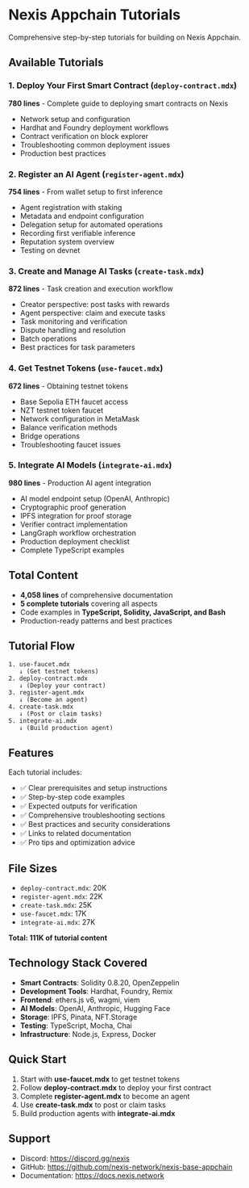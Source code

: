 # Nexis Appchain Tutorials

Comprehensive step-by-step tutorials for building on Nexis Appchain.

## Available Tutorials

### 1. Deploy Your First Smart Contract (`deploy-contract.mdx`)
**780 lines** - Complete guide to deploying smart contracts on Nexis
- Network setup and configuration
- Hardhat and Foundry deployment workflows
- Contract verification on block explorer
- Troubleshooting common deployment issues
- Production best practices

### 2. Register an AI Agent (`register-agent.mdx`)
**754 lines** - From wallet setup to first inference
- Agent registration with staking
- Metadata and endpoint configuration
- Delegation setup for automated operations
- Recording first verifiable inference
- Reputation system overview
- Testing on devnet

### 3. Create and Manage AI Tasks (`create-task.mdx`)
**872 lines** - Task creation and execution workflow
- Creator perspective: post tasks with rewards
- Agent perspective: claim and execute tasks
- Task monitoring and verification
- Dispute handling and resolution
- Batch operations
- Best practices for task parameters

### 4. Get Testnet Tokens (`use-faucet.mdx`)
**672 lines** - Obtaining testnet tokens
- Base Sepolia ETH faucet access
- NZT testnet token faucet
- Network configuration in MetaMask
- Balance verification methods
- Bridge operations
- Troubleshooting faucet issues

### 5. Integrate AI Models (`integrate-ai.mdx`)
**980 lines** - Production AI agent integration
- AI model endpoint setup (OpenAI, Anthropic)
- Cryptographic proof generation
- IPFS integration for proof storage
- Verifier contract implementation
- LangGraph workflow orchestration
- Production deployment checklist
- Complete TypeScript examples

## Total Content
- **4,058 lines** of comprehensive documentation
- **5 complete tutorials** covering all aspects
- Code examples in **TypeScript, Solidity, JavaScript, and Bash**
- Production-ready patterns and best practices

## Tutorial Flow

```
1. use-faucet.mdx
   ↓ (Get testnet tokens)
2. deploy-contract.mdx
   ↓ (Deploy your contract)
3. register-agent.mdx
   ↓ (Become an agent)
4. create-task.mdx
   ↓ (Post or claim tasks)
5. integrate-ai.mdx
   ↓ (Build production agent)
```

## Features

Each tutorial includes:
- ✅ Clear prerequisites and setup instructions
- ✅ Step-by-step code examples
- ✅ Expected outputs for verification
- ✅ Comprehensive troubleshooting sections
- ✅ Best practices and security considerations
- ✅ Links to related documentation
- ✅ Pro tips and optimization advice

## File Sizes
- `deploy-contract.mdx`: 20K
- `register-agent.mdx`: 22K
- `create-task.mdx`: 25K
- `use-faucet.mdx`: 17K
- `integrate-ai.mdx`: 27K

**Total: 111K of tutorial content**

## Technology Stack Covered

- **Smart Contracts**: Solidity 0.8.20, OpenZeppelin
- **Development Tools**: Hardhat, Foundry, Remix
- **Frontend**: ethers.js v6, wagmi, viem
- **AI Models**: OpenAI, Anthropic, Hugging Face
- **Storage**: IPFS, Pinata, NFT.Storage
- **Testing**: TypeScript, Mocha, Chai
- **Infrastructure**: Node.js, Express, Docker

## Quick Start

1. Start with **use-faucet.mdx** to get testnet tokens
2. Follow **deploy-contract.mdx** to deploy your first contract
3. Complete **register-agent.mdx** to become an agent
4. Use **create-task.mdx** to post or claim tasks
5. Build production agents with **integrate-ai.mdx**

## Support

- Discord: https://discord.gg/nexis
- GitHub: https://github.com/nexis-network/nexis-base-appchain
- Documentation: https://docs.nexis.network
